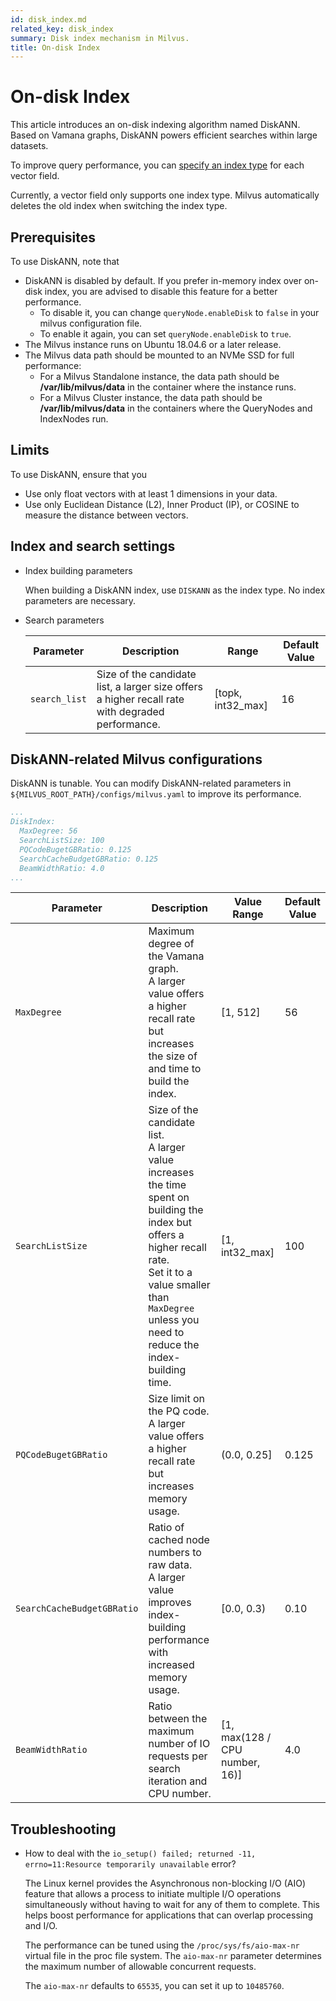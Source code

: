 ```yaml
---
id: disk_index.md
related_key: disk_index
summary: Disk index mechanism in Milvus.
title: On-disk Index
---
```


# On-disk Index

This article introduces an on-disk indexing algorithm named DiskANN. Based on Vamana graphs, DiskANN powers efficient searches within large datasets.

To improve query performance, you can [specify an index type](index-vector-fields.md) for each vector field. 

<div class="alert note"> 
Currently, a vector field only supports one index type. Milvus automatically deletes the old index when switching the index type.
</div>

## Prerequisites

To use DiskANN, note that
- DiskANN is disabled by default. If you prefer in-memory index over on-disk index, you are advised to disable this feature for a better performance.
  - To disable it, you can change `queryNode.enableDisk` to `false` in your milvus configuration file.
  - To enable it again, you can set `queryNode.enableDisk` to `true`.
- The Milvus instance runs on Ubuntu 18.04.6 or a later release.
- The Milvus data path should be mounted to an NVMe SSD for full performance:
  - For a Milvus Standalone instance, the data path should be **/var/lib/milvus/data** in the container where the instance runs.
  - For a Milvus Cluster instance, the data path should be **/var/lib/milvus/data** in the containers where the QueryNodes and IndexNodes run.

## Limits

To use DiskANN, ensure that you
- Use only float vectors with at least 1 dimensions in your data.
- Use only Euclidean Distance (L2), Inner Product (IP), or COSINE to measure the distance between vectors.

## Index and search settings

 - Index building parameters

   When building a DiskANN index, use `DISKANN` as the index type. No index parameters are necessary.

- Search parameters

  | Parameter     | Description                         | Range                                           | Default Value     |
  | ------------- | ----------------------------------- | ----------------------------------------------- |-------------------|
  | `search_list` | Size of the candidate list, a larger size offers a higher recall rate with degraded performance. | [topk, int32_max] | 16 |

## DiskANN-related Milvus configurations

DiskANN is tunable. You can modify DiskANN-related parameters in `${MILVUS_ROOT_PATH}/configs/milvus.yaml` to improve its performance.

```YAML
...
DiskIndex:
  MaxDegree: 56
  SearchListSize: 100
  PQCodeBugetGBRatio: 0.125
  SearchCacheBudgetGBRatio: 0.125
  BeamWidthRatio: 4.0
...
```

| Parameter | Description | Value Range | Default Value |
| --- | --- | --- | --- |
| `MaxDegree` | Maximum degree of the Vamana graph. <br/> A larger value offers a higher recall rate but increases the size of and time to build the index. | [1, 512] | 56 | 
| `SearchListSize` | Size of the candidate list. <br/> A larger value increases the time spent on building the index but offers a higher recall rate. <br/> Set it to a value smaller than `MaxDegree` unless you need to reduce the index-building time. | [1, int32_max] | 100 |
| `PQCodeBugetGBRatio` | Size limit on the PQ code. <br/> A larger value offers a higher recall rate but increases memory usage. | (0.0, 0.25] | 0.125 |
| `SearchCacheBudgetGBRatio` | Ratio of cached node numbers to raw data. <br/> A larger value improves index-building performance with increased memory usage. | [0.0, 0.3) | 0.10 |
| `BeamWidthRatio` | Ratio between the maximum number of IO requests per search iteration and CPU number. | [1, max(128 / CPU number, 16)] | 4.0 |

## Troubleshooting

- How to deal with the `io_setup() failed; returned -11, errno=11:Resource temporarily unavailable` error?

  The Linux kernel provides the Asynchronous non-blocking I/O (AIO) feature that allows a process to initiate multiple I/O operations simultaneously without having to wait for any of them to complete. This helps boost performance for applications that can overlap processing and I/O.

  The performance can be tuned using the `/proc/sys/fs/aio-max-nr` virtual file in the proc file system. The `aio-max-nr` parameter determines the maximum number of allowable concurrent requests.

  The `aio-max-nr` defaults to `65535`, you can set it up to `10485760`.
